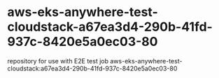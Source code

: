 # aws-eks-anywhere-test-cloudstack-a67ea3d4-290b-41fd-937c-8420e5a0ec03-80
repository for use with E2E test job aws-eks-anywhere-test-cloudstack:a67ea3d4-290b-41fd-937c-8420e5a0ec03-80
